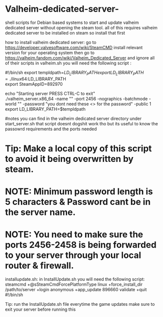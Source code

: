 # Valheim-dedicated-server-
shell scripts for Debian based systems to start and update valheim dedicated server without opening the steam tool.
all of this requires valheim dedicated server to be installed on steam so install that first

how to install valheim dedicated server:
go to https://developer.valvesoftware.com/wiki/SteamCMD
install relevant version for your operating system 
then go to https://valheim.fandom.com/wiki/Valheim_Dedicated_Server and ignore all of their scripts
in valheim.sh you will need the following script :

  #!/bin/sh 
  export templdpath=$LD_LIBRARY_PATH  
  export LD_LIBRARY_PATH=./linux64:$LD_LIBRARY_PATH  
  export SteamAppID=892970

  echo "Starting server PRESS CTRL-C to exit"  
  ./valheim_server.x86_64 -name "<Philip>" -port 2456 -nographics -batchmode -world "<Philip1>" -password "you dont need these <> for the password" -public 1  
  export LD_LIBRARY_PATH=$templdpath

  #notes you can find in the valheim dedicated server directory under start_server.sh that script doesnt dogshit work tho but its useful to know the passowrd requirements and the ports needed
  # Tip: Make a local copy of this script to avoid it being overwritten by steam.
  # NOTE: Minimum password length is 5 characters & Password cant be in the server name.
  # NOTE: You need to make sure the ports 2456-2458 is being forwarded to your server through your local router & firewall.
  
  installupdate.sh:
  in InstallUpdate.sh you will need the following script:
  steamcmd +@sSteamCmdForcePlatformType linux +force_install_dir /path/to/server +login anonymous +app_update 896660 validate +quit #!/bin/sh
  
Tip:
  run the InstallUpdate.sh file everytime the game updates make sure to exit your server before running this
